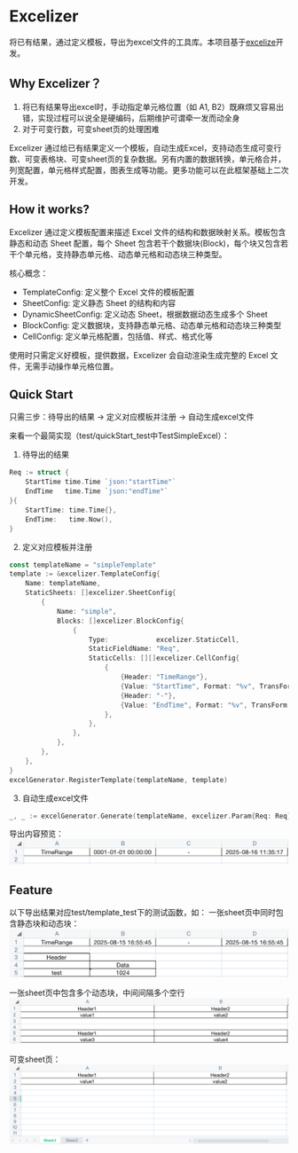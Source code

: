 # Excelizer

将已有结果，通过定义模板，导出为excel文件的工具库。本项目基于[excelize](https://github.com/qax-os/excelize)开发。

## Why Excelizer？

1. 将已有结果导出excel时，手动指定单元格位置（如 A1, B2）既麻烦又容易出错，实现过程可以说全是硬编码，后期维护可谓牵一发而动全身
2. 对于可变行数，可变sheet页的处理困难

Excelizer 通过给已有结果定义一个模板，自动生成Excel，支持动态生成可变行数、可变表格块、可变sheet页的复杂数据。另有内置的数据转换，单元格合并，列宽配置，单元格样式配置，图表生成等功能。更多功能可以在此框架基础上二次开发。

## How it works?
Excelizer 通过定义模板配置来描述 Excel 文件的结构和数据映射关系。模板包含静态和动态 Sheet 配置，每个 Sheet 包含若干个数据块(Block)，每个块又包含若干个单元格，支持静态单元格、动态单元格和动态块三种类型。

核心概念：
- TemplateConfig: 定义整个 Excel 文件的模板配置
- SheetConfig: 定义静态 Sheet 的结构和内容
- DynamicSheetConfig: 定义动态 Sheet，根据数据动态生成多个 Sheet
- BlockConfig: 定义数据块，支持静态单元格、动态单元格和动态块三种类型
- CellConfig: 定义单元格配置，包括值、样式、格式化等

使用时只需定义好模板，提供数据，Excelizer 会自动渲染生成完整的 Excel 文件，无需手动操作单元格位置。

## Quick Start
只需三步：待导出的结果 -> 定义对应模板并注册 -> 自动生成excel文件

来看一个最简实现（test/quickStart_test中TestSimpleExcel）：
1. 待导出的结果
```go
Req := struct {
    StartTime time.Time `json:"startTime"`
    EndTime   time.Time `json:"endTime"`
}{
    StartTime: time.Time{},
    EndTime:   time.Now(),
}
```

2. 定义对应模板并注册
```go
const templateName = "simpleTemplate"
template := &excelizer.TemplateConfig{
    Name: templateName,
    StaticSheets: []excelizer.SheetConfig{
        {
            Name: "simple",
            Blocks: []excelizer.BlockConfig{
                {
                    Type:            excelizer.StaticCell,
                    StaticFieldName: "Req",
                    StaticCells: [][]excelizer.CellConfig{
                        {
                            {Header: "TimeRange"},
                            {Value: "StartTime", Format: "%v", TransForm: excelizer.TransFormTime},
                            {Header: "-"},
                            {Value: "EndTime", Format: "%v", TransForm: excelizer.TransFormTime},
                        },
                    },
                },
            },
        },
    },
}
excelGenerator.RegisterTemplate(templateName, template)
```

3. 自动生成excel文件
```go
_, _ := excelGenerator.Generate(templateName, excelizer.Param{Req: Req})
```

导出内容预览：
![](<test/img/Pasted image 20250816113559.png>)

## Feature
以下导出结果对应test/template_test下的测试函数，如：
一张sheet页中同时包含静态块和动态块：
![alt text](<test/img/Pasted image 20250815165920.png>)

一张sheet页中包含多个动态块，中间间隔多个空行
![alt text](<test/img/Pasted image 20250815165949.png>)

可变sheet页：
![alt text](<test/img/Pasted image 20250815170039.png>)


